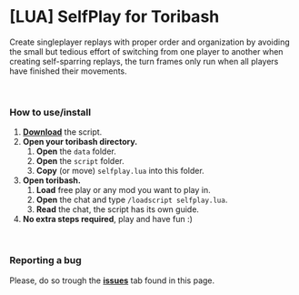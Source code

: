 # [LUA] SelfPlay for Toribash

Create singleplayer replays with proper order and organization by avoiding the small but tedious effort of switching from one player to another when creating self-sparring replays, the turn frames only run when all players have finished their movements.

<br>

### <b>How to use/install</b>
1. [<b>Download</b>](http://adfoc.us/70366681392808) the script.
2. <b>Open your toribash directory.</b>
    1. <b>Open</b> the `data` folder.
    2. <b>Open</b> the `script` folder.
    3. <b>Copy</b> (or move) `selfplay.lua` into this folder.
3. <b>Open toribash.</b>
    1. <b>Load</b> free play or any mod you want to play in.
    2. <b>Open</b> the chat and type `/loadscript selfplay.lua`.
    3. <b>Read</b> the chat, the script has its own guide.
4. <b>No extra steps required</b>, play and have fun :)

<br>

### <b>Reporting a bug</b>
Please, do so trough the [<b>issues</b>](https://github.com/Gann4/Toribash-SelfPlay/issues) tab found in this page.